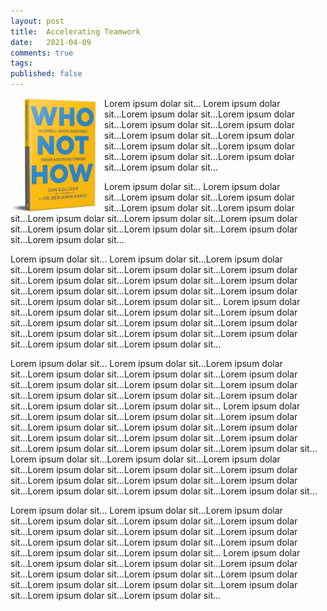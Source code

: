 ```yaml
---
layout: post
title:  Accelerating Teamwork
date:   2021-04-09
comments: true
tags: 
published: false
---
```

 
<a href="/blog/2021/04/09/accelerating-teamwork/"><img src="/images/Who_Not_How.jpg" align="left" width="150" alt="Who, Not How. Accelerating Teamwork." title="Who, Not How. Accelerating Teamwork." /></a>

Lorem ipsum dolar sit... Lorem ipsum dolar sit...Lorem ipsum dolar sit...Lorem ipsum dolar sit...Lorem ipsum dolar sit...Lorem ipsum dolar sit...Lorem ipsum dolar sit...Lorem ipsum dolar sit...Lorem ipsum dolar sit...Lorem ipsum dolar sit...Lorem ipsum dolar sit...Lorem ipsum dolar sit...Lorem ipsum dolar sit...

Lorem ipsum dolar sit... Lorem ipsum dolar sit...Lorem ipsum dolar sit...Lorem ipsum dolar sit...Lorem ipsum dolar sit...Lorem ipsum dolar sit...Lorem ipsum dolar sit...Lorem ipsum dolar sit...Lorem ipsum dolar sit...Lorem ipsum dolar sit...Lorem ipsum dolar sit...Lorem ipsum dolar sit...Lorem ipsum dolar sit...

<!--more-->

Lorem ipsum dolar sit... Lorem ipsum dolar sit...Lorem ipsum dolar sit...Lorem ipsum dolar sit...Lorem ipsum dolar sit...Lorem ipsum dolar sit...Lorem ipsum dolar sit...Lorem ipsum dolar sit...Lorem ipsum dolar sit...Lorem ipsum dolar sit...Lorem ipsum dolar sit...Lorem ipsum dolar sit...Lorem ipsum dolar sit...Lorem ipsum dolar sit... Lorem ipsum dolar sit...Lorem ipsum dolar sit...Lorem ipsum dolar sit...Lorem ipsum dolar sit...Lorem ipsum dolar sit...Lorem ipsum dolar sit...Lorem ipsum dolar sit...Lorem ipsum dolar sit...Lorem ipsum dolar sit...Lorem ipsum dolar sit...Lorem ipsum dolar sit...Lorem ipsum dolar sit...

Lorem ipsum dolar sit... Lorem ipsum dolar sit...Lorem ipsum dolar sit...Lorem ipsum dolar sit...Lorem ipsum dolar sit...Lorem ipsum dolar sit...Lorem ipsum dolar sit...Lorem ipsum dolar sit...Lorem ipsum dolar sit...Lorem ipsum dolar sit...Lorem ipsum dolar sit...Lorem ipsum dolar sit...Lorem ipsum dolar sit...Lorem ipsum dolar sit... Lorem ipsum dolar sit...Lorem ipsum dolar sit...Lorem ipsum dolar sit...Lorem ipsum dolar sit...Lorem ipsum dolar sit...Lorem ipsum dolar sit...Lorem ipsum dolar sit...Lorem ipsum dolar sit...Lorem ipsum dolar sit...Lorem ipsum dolar sit...Lorem ipsum dolar sit...Lorem ipsum dolar sit...Lorem ipsum dolar sit... Lorem ipsum dolar sit...Lorem ipsum dolar sit...Lorem ipsum dolar sit...Lorem ipsum dolar sit...Lorem ipsum dolar sit...Lorem ipsum dolar sit...Lorem ipsum dolar sit...Lorem ipsum dolar sit...Lorem ipsum dolar sit...Lorem ipsum dolar sit...Lorem ipsum dolar sit...Lorem ipsum dolar sit...

Lorem ipsum dolar sit... Lorem ipsum dolar sit...Lorem ipsum dolar sit...Lorem ipsum dolar sit...Lorem ipsum dolar sit...Lorem ipsum dolar sit...Lorem ipsum dolar sit...Lorem ipsum dolar sit...Lorem ipsum dolar sit...Lorem ipsum dolar sit...Lorem ipsum dolar sit...Lorem ipsum dolar sit...Lorem ipsum dolar sit...Lorem ipsum dolar sit... Lorem ipsum dolar sit...Lorem ipsum dolar sit...Lorem ipsum dolar sit...Lorem ipsum dolar sit...Lorem ipsum dolar sit...Lorem ipsum dolar sit...Lorem ipsum dolar sit...Lorem ipsum dolar sit...Lorem ipsum dolar sit...Lorem ipsum dolar sit...Lorem ipsum dolar sit...Lorem ipsum dolar sit...


